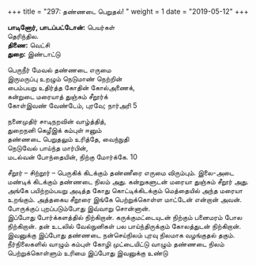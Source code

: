 ﻿+++
title = "297: தண்ணடை பெறுதல்!  "
weight = 1
date = "2019-05-12"
+++

**பாடினோர், பாடப்பட்டோன்:** பெயர்கள்  
தெரிந்தில.  
**திணை:** வெட்சி  
**துறை:** இண்டாட்டு  
  
பெருநீர் மேவல் தண்ணடை எருமை  
இருமருப்பு உறழும் நெடுமாண் நெற்றின்  
பைம்பயறு உதிர்த்த கோதின் கோல்அணைக்,  
கன்றுடை மரையாத் துஞ்சும் சீறூர்க்  
கோள்இவண் வேண்டேம், புரவே; நார்அரி 5  
  
நனைமுதிர் சாடிநறவின் வாழ்த்தித்,  
துறைநனி கெழீஇக் கம்புள் ஈனும்  
தண்ணடை பெறுதலும் உரித்தே, வைந்நுதி  
நெடுவேல் பாய்ந்த மார்பின்,  
மடல்வன் போந்தையின், நிற்கு மோர்க்கே. 10  
  
சீறூர் – சிற்றூர் – பெருகிக் கிடக்கும் தண்ணீரை எருமை விரும்பும். இலை-அடை மண்டிக் கிடக்கும் தண்ணடை நிலம் அது. கன்றுகளுடன் மரையா துஞ்சும் சீறூர் அது. அங்கே பயிற்றம்பயறு அடித்த கோது கொட்டிக்கிடக்கும் மெத்தையில் அந்த மரையா உறங்கும். அத்தகைய சீறூரை இங்கே பெற்றுக்கொள்ள மாட்டேன் என்றான் அவன். போருக்குப் புறப்படும்போது இவ்வாறு சொன்னான்.  
இப்போது போர்க்களத்தில் நிற்கிறான். கருக்குமட்டையுடன் நிற்கும் பனைமரம் போல நிற்கிறான். தன் உடலில் வேல்நுனிகள் பல பாய்ந்திருக்கும் கோலத்துடன் நிற்கிறான்.  
இவனுக்கு இப்போது தண்ணடை நன்செய்நிலம் புரவு நிலமாக வழங்குதல் தகும். நீர்நிலைகளில் வாழும் கம்புள் கோழி முட்டையிட்டு வாழும் தண்ணடை நிலம் பெற்றுக்கொள்ளும் உரிமை இப்போது இவனுக்கு உண்டு  
